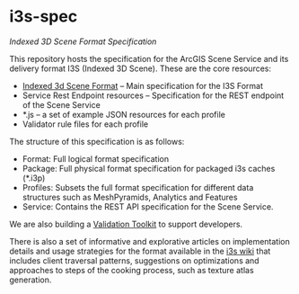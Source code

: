 i3s-spec
========

*Indexed 3D Scene Format Specification*

This repository hosts the specification for the ArcGIS Scene Service and its delivery format I3S (Indexed 3D Scene). These are the core resources:

-	[Indexed 3d Scene Format](./format/Indexed%203d%20Scene%20Format%20Specification.html) – Main specification for the I3S Format
-	Service Rest Endpoint resources – Specification for the REST endpoint of the Scene Service
-	*.js – a set of example JSON resources for each profile
-   Validator rule files for each profile

The structure of this specification is as follows:
- Format: Full logical format specification
- Package: Full physical format specification for packaged i3s caches (*.i3p)
- Profiles: Subsets the full format specification for different data structures such as MeshPyramids, Analytics and Features
- Service: Contains the REST API specification for the Scene Service.

We are also building a [Validation Toolkit](https://devtopia.esri.com/Zurich-R-D-Center/i3s-validator) to support developers.

There is also a set of informative and explorative articles on implementation details and usage strategies for the format available in the [i3s wiki](https://devtopia.esri.com/Zurich-R-D-Center/i3s-spec/wiki/_pages) that includes client traversal patterns, suggestions on optimizations and approaches to steps of the cooking process, such as texture atlas generation.

